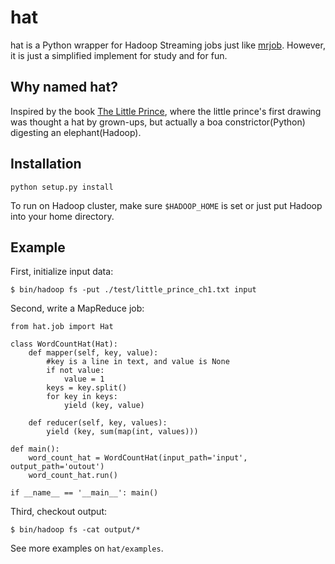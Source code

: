 hat
===

hat is a Python wrapper for Hadoop Streaming jobs just like [mrjob](https://github.com/yelp/mrjob/).
However, it is just a simplified implement for study and for fun.

Why named hat?
--------------
Inspired by the book [The Little Prince](http://en.wikipedia.org/wiki/The_Little_Prince), where the
little prince's first drawing was thought a hat by grown-ups, but actually a boa constrictor(Python)
digesting an elephant(Hadoop).

Installation
------------
``python setup.py install``

To run on Hadoop cluster, make sure ``$HADOOP_HOME`` is set or just put Hadoop into your home directory.

Example
-------
First, initialize input data:

``$ bin/hadoop fs -put ./test/little_prince_ch1.txt input``

Second, write a MapReduce job:

    from hat.job import Hat

    class WordCountHat(Hat):
        def mapper(self, key, value):
            #key is a line in text, and value is None
            if not value:
                value = 1
            keys = key.split()
            for key in keys:
                yield (key, value)

        def reducer(self, key, values):
            yield (key, sum(map(int, values)))

    def main():
        word_count_hat = WordCountHat(input_path='input', output_path='outout')
        word_count_hat.run()

    if __name__ == '__main__': main()

Third, checkout output:

``$ bin/hadoop fs -cat output/*``

See more examples on ``hat/examples``.